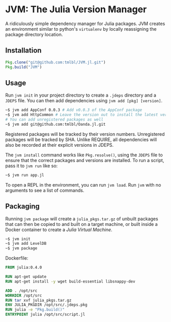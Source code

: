 JVM: The Julia Version Manager
==============================

A ridiculously simple dependency manager for Julia packages. JVM creates an
environment similar to python's `virtualenv` by locally reassigning the package
directory location.

## Installation

```julia
Pkg.clone("git@github.com:tmlbl/JVM.jl.git")
Pkg.build("JVM")
```

## Usage

Run `jvm init` in your project directory to create a `.jdeps` directory and a
`JDEPS` file. You can then add dependencies using `jvm add [pkg] [version]`.

```bash
~$ jvm add AppConf 0.0.3 # Add v0.0.3 of the AppConf package
~$ jvm add HttpCommon # Leave the version out to install the latest version
# You can add unregistered packages as well
~$ jvm add git@github.com:tmlbl/Oanda.jl.git
```

Registered packages will be tracked by their version numbers. Unregistered
packages will be tracked by SHA. Unlike REQUIRE, all dependencies will also be
recorded at their explicit versions in JDEPS.

The `jvm install` command works like `Pkg.resolve()`, using the `JDEPS` file to
ensure that the correct packages and versions are installed. To run a script,
pass it to `jvm run` like so:

```bash
~$ jvm run app.jl
```

To open a REPL in the environment, you can run `jvm load`. Run `jvm` with no
arguments to see a list of commands.

## Packaging

Running `jvm package` will create a `julia_pkgs.tar.gz` of unbuilt packages that
can then be copied to and built on a target machine, or built inside a Docker
container to create a _Julia Virtual Machine_.

```bash
~$ jvm init
~$ jvm add LevelDB
~$ jvm package
```

Dockerfile:
```dockerfile
FROM julia:0.4.0

RUN apt-get update
RUN apt-get install -y wget build-essential libsnappy-dev

ADD . /opt/src
WORKDIR /opt/src
RUN tar xvf julia_pkgs.tar.gz
ENV JULIA_PKGDIR /opt/src/.jdeps.pkg
RUN julia -e "Pkg.build()"
ENTRYPOINT julia /opt/src/script.jl
```
